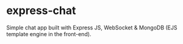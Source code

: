 # express-chat
Simple chat app built with Express JS, WebSocket &amp; MongoDB (EJS template engine in the front-end).
